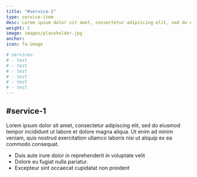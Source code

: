```yaml
---
title: "#service-1"
type: service-item
desc: Lorem ipsum dolor sit amet, consectetur adipiscing elit, sed do eiusmod tempor incididunt.
weight: 1
image: images/placeholder.jpg
anchor:
icon: fa-image

# services:
# - test
# - test
# - test
# - test
# - test
# - test
---
```

## #service-1

Lorem ipsum dolor sit amet, consectetur adipiscing elit, sed do eiusmod tempor incididunt ut labore et dolore magna aliqua. Ut enim ad minim veniam, quis nostrud exercitation ullamco laboris nisi ut aliquip ex ea commodo consequat. 

* Duis aute irure dolor in reprehenderit in voluptate velit 
* Dolore eu fugiat nulla pariatur. 
* Excepteur sint occaecat cupidatat non proident
